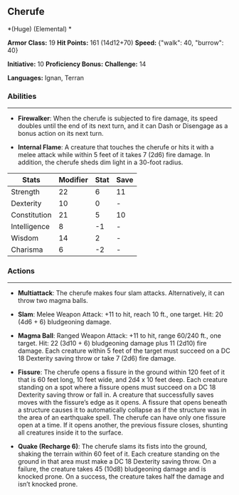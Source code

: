 ## Cherufe
*(Huge) (Elemental) *

**Armor Class:** 19
**Hit Points:** 161 (14d12+70)
**Speed:** {"walk": 40, "burrow": 40}

**Initiative:** 10
**Proficiency Bonus:**
**Challenge:** 14

**Languages:** Ignan, Terran

### Abilities
 --- 
- **Firewalker**: When the cherufe is subjected to fire damage, its speed doubles until the end of its next turn, and it can Dash or Disengage as a bonus action on its next turn.

- **Internal Flame**: A creature that touches the cherufe or hits it with a melee attack while within 5 feet of it takes 7 (2d6) fire damage. In addition, the cherufe sheds dim light in a 30-foot radius.



| Stats | Modifier | Stat | Save
| ---- | ---- | ---- | ---- |
| Strength | 22 | 6 | 11 |
| Dexterity | 10 | 0 | - |
| Constitution | 21 | 5 | 10 |
| Intelligence | 8 | -1 | - |
| Wisdom | 14 | 2 | - |
| Charisma | 6 | -2 | - |

### Actions
 --- 
- **Multiattack**: The cherufe makes four slam attacks. Alternatively, it can throw two magma balls.

- **Slam**: Melee Weapon Attack: +11 to hit, reach 10 ft., one target. Hit: 20 (4d6 + 6) bludgeoning damage.

- **Magma Ball**: Ranged Weapon Attack: +11 to hit, range 60/240 ft., one target. Hit: 22 (3d10 + 6) bludgeoning damage plus 11 (2d10) fire damage. Each creature within 5 feet of the target must succeed on a DC 18 Dexterity saving throw or take 7 (2d6) fire damage.

- **Fissure**: The cherufe opens a fissure in the ground within 120 feet of it that is 60 feet long, 10 feet wide, and 2d4 x 10 feet deep. Each creature standing on a spot where a fissure opens must succeed on a DC 18 Dexterity saving throw or fall in. A creature that successfully saves moves with the fissure’s edge as it opens. A fissure that opens beneath a structure causes it to automatically collapse as if the structure was in the area of an earthquake spell. The cherufe can have only one fissure open at a time. If it opens another, the previous fissure closes, shunting all creatures inside it to the surface.

- **Quake (Recharge 6)**: The cherufe slams its fists into the ground, shaking the terrain within 60 feet of it. Each creature standing on the ground in that area must make a DC 18 Dexterity saving throw. On a failure, the creature takes 45 (10d8) bludgeoning damage and is knocked prone. On a success, the creature takes half the damage and isn’t knocked prone.

